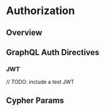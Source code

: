 # Authorization

## Overview

## GraphQL Auth Directives

### JWT

// TODO: include a test JWT

## Cypher Params